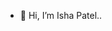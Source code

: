 - 👋 Hi, I’m Isha Patel..

<!---
Isha2806/Isha2806 is a ✨ special ✨ repository because its `README.md` (this file) appears on your GitHub profile.
You can click the Preview link to take a look at your changes.
--->
